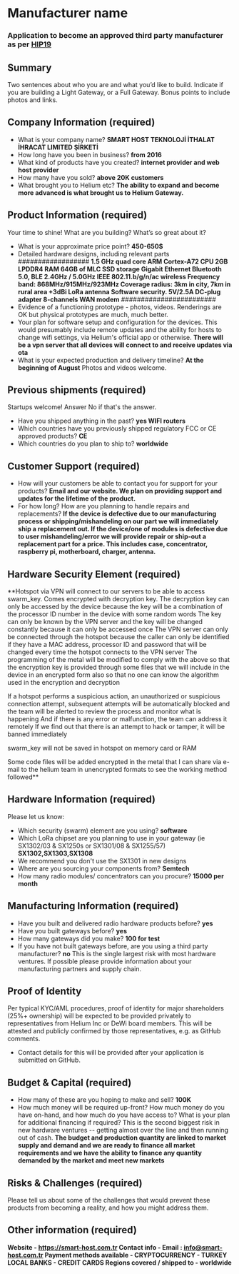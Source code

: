 # Manufacturer name
### Application to become an approved third party manufacturer as per [HIP19](https://github.com/helium/HIP/blob/master/0019-third-party-manufacturers.md)

## Summary

Two sentences about who you are and what you’d like to build. Indicate if you are building a Light Gateway, or a Full Gateway. Bonus points to include photos and links. 

## Company Information (required)

* What is your company name? 
 **SMART HOST TEKNOLOJİ İTHALAT İHRACAT LIMITED ŞİRKETİ**
* How long have you been in business? 
**from 2016**
* What kind of products have you created? 
**internet provider and web host provider**
* How many have you sold? 
**above 20K customers**
* What brought you to Helium etc?
**The ability to expand and become more advanced is what brought us to Helium Gateway.**

## Product Information (required)

Your time to shine! What are you building? What’s so great about it? 
* What is your approximate price point? 
**450-650$**
* Detailed hardware designs, including relevant parts
 ##################
**1.5 GHz quad core ARM Cortex-A72 CPU
2GB LPDDR4 RAM
64GB of MLC SSD storage
Gigabit Ethernet
Bluetooth 5.0, BLE
2.4GHz / 5.0GHz IEEE 802.11.b/g/n/ac wireless
Frequency band: 868MHz/915MHz/923MHz
Coverage radius: 3km in city, 7km in rural area
+3dBi LoRa antenna
Software security.
5V/2.5A DC-plug adapter
8-channels WAN modem**
########################
* Evidence of a functioning prototype - photos, videos. Renderings are OK but physical prototypes are much, much better.
* Your plan for software setup and configuration for the devices. This would presumably include remote updates and the ability  for hosts to change wifi settings, via Helium's official app or otherwise.
**There will be a vpn server that all devices will connect to and receive updates via ota**
* What is your expected production and delivery timeline?
**At the beginning of August**
Photos and videos welcome.

## Previous shipments (required)

Startups welcome! Answer No if that's the answer.
* Have you shipped anything in the past?
**yes WIFI routers**
* Which countries have you previously shipped regulatory FCC or CE approved products? 
**CE**
* Which countries do you plan to ship to? 
**worldwide**

## Customer Support (required)

* How will your customers be able to contact you for support for your products?
**Email and our website. We plan on providing support and updates for the lifetime of the product.**
* For how long? How are you planning to handle repairs and replacements?
**If the device is defective due to our manufacturing process or shipping/mishandeling on our part we will immediately ship a replacement out.
If the device/one of modules is defective due to user mishandeling/error we will provide repair or ship-out a replacement part for a price.
This includes case, concentrator, raspberry pi, motherboard, charger, antenna.**

## Hardware Security Element (required)

**Hotspot via VPN will connect to our servers to be able to access swarm_key. Comes encrypted with decryption key. The decryption key can only be accessed by the device because the key will be a combination of the processor ID number in the device with some random words The key can only be known by the VPN server and the key will be changed constantly because it can only be accessed once The VPN server can only be connected through the hotspot because the caller can only be identified if they have a MAC address, processor ID and password that will be changed every time the hotspot connects to the VPN server The programming of the metal will be modified to comply with the above so that the encryption key is provided through some files that we will include in the device in an encrypted form also so that no one can know the algorithm used in the encryption and decryption

If a hotspot performs a suspicious action, an unauthorized or suspicious connection attempt, subsequent attempts will be automatically blocked and the team will be alerted to review the process and monitor what is happening And if there is any error or malfunction, the team can address it remotely If we find out that there is an attempt to hack or tamper, it will be banned immediately

swarm_key will not be saved in hotspot on memory card or RAM

Some code files will be added encrypted in the metal that I can share via e-mail to the helium team in unencrypted formats to see the working method followed**

## Hardware Information (required)

Please let us know:
* Which security (swarm) element are you using? **software**
* Which LoRa chipset are you planning to use in your gateway (ie SX1302/03 & SX1250s or SX1301/08 & SX1255/57)
**SX1302,SX1303,SX1308**
* We recommend you don't use the SX1301 in new designs
* Where are you sourcing your components from?
**Semtech**
* How many radio modules/ concentrators can you procure?
**15000 per month**

## Manufacturing Information (required)

* Have you built and delivered radio hardware products before? **yes**
* Have you built gateways before? **yes**
* How many gateways did you make? **100 for test**
* If you have not built gateways before, are you using a third party manufacturer? **no**
This is the single largest risk with most hardware ventures. If possible please provide information about your manufacturing partners and supply chain.

## Proof of Identity

Per typical KYC/AML procedures, proof of identity for major shareholders (25%+ ownership) will be expected to be provided privately to representatives from Helium Inc or DeWi board members. This will be attested and publicly confirmed by those representatives, e.g. as GitHub comments. 
* Contact details for this will be provided after your application is submitted on GitHub.

## Budget & Capital (required)

* How many of these are you hoping to make and sell? **100K**
* How much money will be required up-front? How much money do you have on-hand, and how much do you have access to? What is your plan for additional financing if required? This is the second biggest risk in new hardware ventures -- getting almost over the line and then running out of cash.
**The budget and production quantity are linked to market supply and demand and we are ready to finance all market requirements and we have the ability to finance any quantity demanded by the market and meet new markets**

## Risks & Challenges (required)

Please tell us about some of the challenges that would prevent these products from becoming a reality, and how you might address them.

## Other information (required)
 
**Website - https://smart-host.com.tr
Contact info - Email : info@smart-host.com.tr
Payment methods available - CRYPTOCURRENCY - TURKEY LOCAL BANKS - CREDIT CARDS
Regions covered / shipped to - worldwide**
